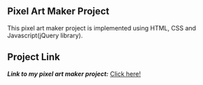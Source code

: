 ## Pixel Art Maker Project
This pixel art maker project is implemented using HTML, CSS and Javascript(jQuery library).

## Project Link
***Link to my pixel art maker project:*** [Click here!](htttps://mekzy-o.github.io)
